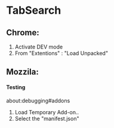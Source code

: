 
# TabSearch


## Chrome:
1. Activate DEV mode
2. From "Extentions" : "Load Unpacked"


## Mozzila:


#### Testing
about:debugging#addons

1. Load Temporary Add-on..
2. Select the "manifest.json"
